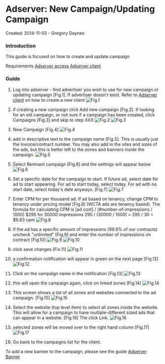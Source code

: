 Adserver: New Campaign/Updating Campaign
=====================================

Created: 2014-11-03 - Gregory Daynes

### Introduction

This guide is focused on how to create and update campaign

Requirements
[Adserver access](https://github.com/igdesign/manuals/tree/master/adserver-access)
[Adserver client](https://github.com/igdesign/manuals/tree/master/adserver-client)

### Guide

1. Log into adserver - find advertiser you wish to use for new campaign or updating campaign [Fig.1]. If advertiser doesn't exist. Refer to [Adserver client](https://github.com/igdesign/manuals/tree/master/adserver-client) on how to create a new client
![Fig.1](figures/figure_1.png)

2. if creating a new campaign click Add new campaign [Fig.2]. If looking for an old campaign, or not sure if a campaign has been created, click Campaigns [Fig.3] and skip to step XXX
![Fig.2](figures/figure_2.png)
![Fig.3](figures/figure_3.png)

3. New Campaign [Fig.4]
![Fig.4](figures/figure_4.png)

4. add in descriptive text to the campaign name [Fig.5]. This is usually just the invoice/contract number. You may also add in the sites and sizes of the ads, but this is better left to the zones and banners inside the campaign.
![Fig.5](figures/figure_5.png)

5. Select Remnant campaign [Fig.6] and the settings will appear below
![Fig.6](figures/figure_6.png)

6. Set a specific date for the campaign to start. If future ad, select date for ad to start appearing. For ad to start today, select today. For ad with no start date, select today's date anyways. [Fig.7]
![Fig.7](figures/figure_7.png)

7. Enter CPM for per thousand ad. If ad based on tenancy, change CPM to tenancy under pricing model [Fig.8] (WCTA ads are tenancy based).
The formula for calculating CPM is
[ad cost] / (#number-of-impressions / 1000)
$295 for 30000 impressions
295 / (30000 / 1000) = 295 / 30 = $9.83 cpm
![Fig.8](figures/figure_8.png)

8. if the ad has a specific amount of impressions (99.9% of our contracts) uncheck "unlimited" [Fig.9] and enter the number of impressions on contract [Fig.10]
![Fig.9](figures/figure_9.png)
![Fig.10](figures/figure_10.png)

9. click save changes [Fix.11]
![Fig.11](figures/figure_11.png)

10. a confirmation notification will appear in green on the next page [Fig.12]
![Fig.12](figures/figure_12.png)

11. Click on the campaign name in the notification [Fig.13]
![Fig.13](figures/figure_13.png)

12. this will open the campaign again, click on linked zones [Fig.14]
![Fig.14](figures/figure_14.png)

13. This screen shows a list of all zones and websites connected to the ad campaign. [Fig.15]
![Fig.15](figures/figure_15.png)

14. Select the website (top level item) to select all zones inside the website. This will allow for a campaign to have multiple-different sized ads that can appear in a website. [Fig.16]
The click Link.
![Fig.16](figures/figure_16.png)

15. selected zones will be moved over to the right hand column [Fig.17]
![Fig.17](figures/figure_17.png)

16. Go back to the campaigns list for the client.

To add a new banner to the campaign, please see the guide [Adserver Banner](https://github.com/igdesign/manuals/tree/master/adserver-banner)